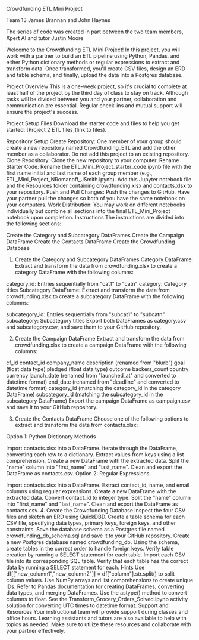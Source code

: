 Crowdfunding ETL Mini Project

Team 13 James Brannan and John Haynes 

The series of code was created in part between the two team members, Xpert AI and tutor Justin Moore

Welcome to the Crowdfunding ETL Mini Project! In this project, you will work with a partner to build an ETL pipeline using Python, Pandas, and either Python dictionary methods or regular expressions to extract and transform data. Once transformed, you'll create CSV files, design an ERD and table schema, and finally, upload the data into a Postgres database.

Project Overview
This is a one-week project, so it's crucial to complete at least half of the project by the third day of class to stay on track. Although tasks will be divided between you and your partner, collaboration and communication are essential. Regular check-ins and mutual support will ensure the project's success.

Project Setup
Files
Download the starter code and files to help you get started: [Project 2 ETL files](link to files).

Repository Setup
Create Repository: One member of your group should create a new repository named Crowdfunding_ETL and add the other member as a collaborator. Do not add this project to an existing repository.
Clone Repository: Clone the new repository to your computer.
Rename Starter Code: Rename the ETL_Mini_Project_starter_code.ipynb file with the first name initial and last name of each group member (e.g., ETL_Mini_Project_NRomanoff_JSmith.ipynb). Add this Jupyter notebook file and the Resources folder containing crowdfunding.xlsx and contacts.xlsx to your repository.
Push and Pull Changes: Push the changes to GitHub. Have your partner pull the changes so both of you have the same notebook on your computers.
Work Distribution: You may work on different notebooks individually but combine all sections into the final ETL_Mini_Project notebook upon completion.
Instructions
The instructions are divided into the following sections:

Create the Category and Subcategory DataFrames
Create the Campaign DataFrame
Create the Contacts DataFrame
Create the Crowdfunding Database
1. Create the Category and Subcategory DataFrames
Category DataFrame: Extract and transform the data from crowdfunding.xlsx to create a category DataFrame with the following columns:

category_id: Entries sequentially from "cat1" to "catn"
category: Category titles
Subcategory DataFrame: Extract and transform the data from crowdfunding.xlsx to create a subcategory DataFrame with the following columns:

subcategory_id: Entries sequentially from "subcat1" to "subcatn"
subcategory: Subcategory titles
Export both DataFrames as category.csv and subcategory.csv, and save them to your GitHub repository.

2. Create the Campaign DataFrame
Extract and transform the data from crowdfunding.xlsx to create a campaign DataFrame with the following columns:

cf_id
contact_id
company_name
description (renamed from "blurb")
goal (float data type)
pledged (float data type)
outcome
backers_count
country
currency
launch_date (renamed from "launched_at" and converted to datetime format)
end_date (renamed from "deadline" and converted to datetime format)
category_id (matching the category_id in the category DataFrame)
subcategory_id (matching the subcategory_id in the subcategory DataFrame)
Export the campaign DataFrame as campaign.csv and save it to your GitHub repository.

3. Create the Contacts DataFrame
Choose one of the following options to extract and transform the data from contacts.xlsx:

Option 1: Python Dictionary Methods

Import contacts.xlsx into a DataFrame.
Iterate through the DataFrame, converting each row to a dictionary.
Extract values from keys using a list comprehension.
Create a new DataFrame with the extracted data.
Split the "name" column into "first_name" and "last_name".
Clean and export the DataFrame as contacts.csv.
Option 2: Regular Expressions

Import contacts.xlsx into a DataFrame.
Extract contact_id, name, and email columns using regular expressions.
Create a new DataFrame with the extracted data.
Convert contact_id to integer type.
Split the "name" column into "first_name" and "last_name".
Clean and export the DataFrame as contacts.csv.
4. Create the Crowdfunding Database
Inspect the four CSV files and sketch an ERD using QuickDBD.
Create a table schema for each CSV file, specifying data types, primary keys, foreign keys, and other constraints.
Save the database schema as a Postgres file named crowdfunding_db_schema.sql and save it to your GitHub repository.
Create a new Postgres database named crowdfunding_db.
Using the schema, create tables in the correct order to handle foreign keys.
Verify table creation by running a SELECT statement for each table.
Import each CSV file into its corresponding SQL table.
Verify that each table has the correct data by running a SELECT statement for each.
Hints
Use df[["new_column1","new_column2"]] = df["column"].str.split() to split column values.
Use NumPy arrays and list comprehensions to create unique IDs.
Refer to Pandas documentation for creating DataFrames, converting data types, and merging DataFrames.
Use the astype() method to convert columns to float.
See the Transform_Grocery_Orders_Solved.ipynb activity solution for converting UTC times to datetime format.
Support and Resources
Your instructional team will provide support during classes and office hours. Learning assistants and tutors are also available to help with topics as needed. Make sure to utilize these resources and collaborate with your partner effectively.